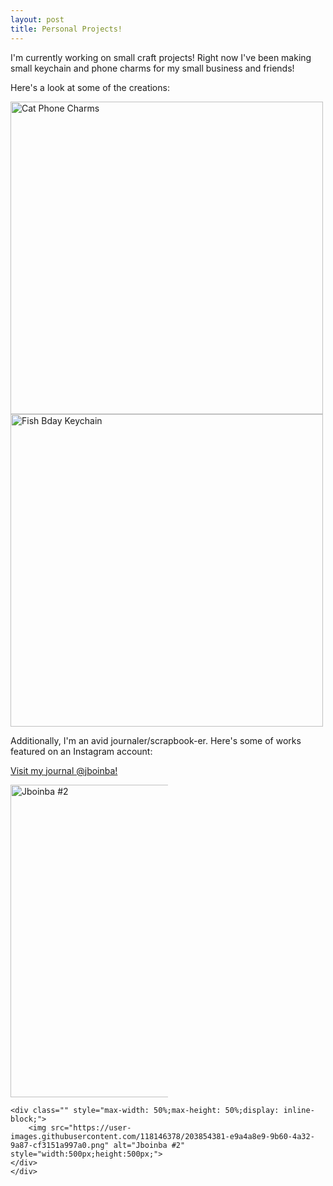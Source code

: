 ```yaml
---
layout: post
title: Personal Projects!
---
```


I'm currently working on small craft projects! Right now I've been making small keychain and phone charms for my small business and friends!

Here's a look at some of the creations:

<!--![image](https://user-images.githubusercontent.com/118146378/203852508-e10c11eb-80b2-4e39-b60c-7089f63d7143.png)-->

<img src="https://user-images.githubusercontent.com/118146378/203852508-e10c11eb-80b2-4e39-b60c-7089f63d7143.png" alt="Cat Phone Charms" style="width:500px;height:500px;">

<!--![image](https://user-images.githubusercontent.com/118146378/203852535-a867fa92-9519-41fe-a3b4-2295003b3f40.png)-->

<img src="https://user-images.githubusercontent.com/118146378/203852535-a867fa92-9519-41fe-a3b4-2295003b3f40.png" alt="Fish Bday Keychain" style="width:500px;height:500px;">

Additionally, I'm an avid journaler/scrapbook-er. Here's some of works featured on an Instagram account:

<a href="https://www.instagram.com/jboinba">Visit my journal @jboinba!</a>

<!--![image](https://user-images.githubusercontent.com/118146378/203854336-15096d96-364d-4085-8e9c-0470f8ca793e.png)-->

<!--![image](https://user-images.githubusercontent.com/118146378/203854381-e9a4a8e9-9b60-4a32-9a87-cf3151a997a0.png)-->

 <div id="banner" style="overflow: hidden;justify-content:space-around;">
    <div class="" style="max-width: 50%;max-height: 50%;display: inline-block;">
        <img src="https://user-images.githubusercontent.com/118146378/203854336-15096d96-364d-4085-8e9c-0470f8ca793e.png" alt="Jboinba #2" style="width:500px;height:500px;">
    </div>

    <div class="" style="max-width: 50%;max-height: 50%;display: inline-block;">
        <img src="https://user-images.githubusercontent.com/118146378/203854381-e9a4a8e9-9b60-4a32-9a87-cf3151a997a0.png" alt="Jboinba #2" style="width:500px;height:500px;">
    </div>
    </div>
